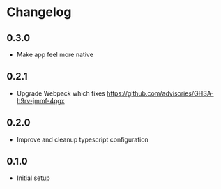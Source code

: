 # Changelog

## 0.3.0

* Make app feel more native

## 0.2.1

* Upgrade Webpack which fixes https://github.com/advisories/GHSA-h9rv-jmmf-4pgx

## 0.2.0

* Improve and cleanup typescript configuration

## 0.1.0

* Initial setup
